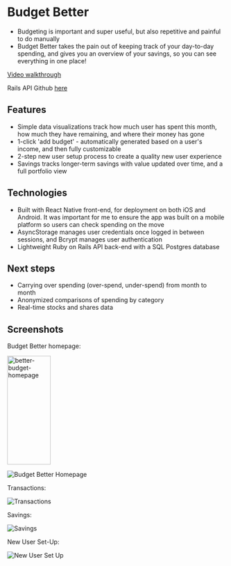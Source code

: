 # Budget Better

- Budgeting is important and super useful, but also repetitive and painful to do manually
- Budget Better takes the pain out of keeping track of your day-to-day spending, and gives you an overview of your savings, so you can see everything in one place!

[Video walkthrough](https://youtu.be/rXsxRk8N7XY)

Rails API Github [here](https://github.com/samgorick/better-budgeting-backend)

## Features

- Simple data visualizations track how much user has spent this month, how much they have remaining, and where their money has gone
- 1-click 'add budget' - automatically generated based on a user's income, and then fully customizable
- 2-step new user setup process to create a quality new user experience
- Savings tracks longer-term savings with value updated over time, and a full portfolio view

## Technologies

- Built with React Native front-end, for deployment on both iOS and Android. It was important for me to ensure the app was built on a mobile platform so users can check spending on the move
- AsyncStorage manages user credentials once logged in between sessions, and Bcrypt manages user authentication
- Lightweight Ruby on Rails API back-end with a SQL Postgres database

## Next steps

- Carrying over spending (over-spend, under-spend) from month to month
- Anonymized comparisons of spending by category
- Real-time stocks and shares data

## Screenshots

Budget Better homepage:

<img src="https://user-images.githubusercontent.com/33881692/89080794-7ceceb00-d34f-11ea-8f63-5bc24449d44e.png" alt="better-budget-homepage" width="100" height="250">

![Budget Better Homepage](https://user-images.githubusercontent.com/33881692/89080813-88401680-d34f-11ea-95f6-48e57df7b45e.png)

Transactions:

![Transactions](https://user-images.githubusercontent.com/33881692/89080818-8b3b0700-d34f-11ea-8249-87789d485344.png)

Savings:

![Savings](https://user-images.githubusercontent.com/33881692/89080826-8fffbb00-d34f-11ea-9fe9-843ab87a7ba6.png)

New User Set-Up:

![New User Set Up](https://user-images.githubusercontent.com/33881692/89080831-93934200-d34f-11ea-91d4-fc6ff3273616.png)
